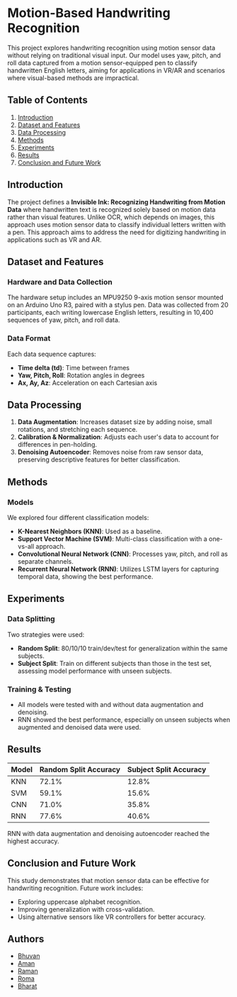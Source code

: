# Motion-Based Handwriting Recognition

This project explores handwriting recognition using motion sensor data without relying on traditional visual input. Our model uses yaw, pitch, and roll data captured from a motion sensor-equipped pen to classify handwritten English letters, aiming for applications in VR/AR and scenarios where visual-based methods are impractical.


## Table of Contents

1. [Introduction](#introduction)
2. [Dataset and Features](#dataset-and-features)
3. [Data Processing](#data-processing)
4. [Methods](#methods)
5. [Experiments](#experiments)
6. [Results](#results)
7. [Conclusion and Future Work](#conclusion-and-future-work)

## Introduction

The project defines a **Invisible Ink: Recognizing Handwriting from Motion Data** where handwritten text is recognized solely based on motion data rather than visual features. Unlike OCR, which depends on images, this approach uses motion sensor data to classify individual letters written with a pen. This approach aims to address the need for digitizing handwriting in applications such as VR and AR.


## Dataset and Features

### Hardware and Data Collection
The hardware setup includes an MPU9250 9-axis motion sensor mounted on an Arduino Uno R3, paired with a stylus pen. Data was collected from 20 participants, each writing lowercase English letters, resulting in 10,400 sequences of yaw, pitch, and roll data.

### Data Format
Each data sequence captures:
- **Time delta (td)**: Time between frames
- **Yaw, Pitch, Roll**: Rotation angles in degrees
- **Ax, Ay, Az**: Acceleration on each Cartesian axis

## Data Processing

1. **Data Augmentation**: Increases dataset size by adding noise, small rotations, and stretching each sequence.
2. **Calibration & Normalization**: Adjusts each user's data to account for differences in pen-holding.
3. **Denoising Autoencoder**: Removes noise from raw sensor data, preserving descriptive features for better classification.

## Methods

### Models
We explored four different classification models:
- **K-Nearest Neighbors (KNN)**: Used as a baseline.
- **Support Vector Machine (SVM)**: Multi-class classification with a one-vs-all approach.
- **Convolutional Neural Network (CNN)**: Processes yaw, pitch, and roll as separate channels.
- **Recurrent Neural Network (RNN)**: Utilizes LSTM layers for capturing temporal data, showing the best performance.

## Experiments

### Data Splitting
Two strategies were used:
- **Random Split**: 80/10/10 train/dev/test for generalization within the same subjects.
- **Subject Split**: Train on different subjects than those in the test set, assessing model performance with unseen subjects.

### Training & Testing
- All models were tested with and without data augmentation and denoising. 
- RNN showed the best performance, especially on unseen subjects when augmented and denoised data were used.

## Results

| Model      | Random Split Accuracy | Subject Split Accuracy |
|------------|------------------------|------------------------|
| KNN        | 72.1%                 | 12.8%                 |
| SVM        | 59.1%                 | 15.6%                 |
| CNN        | 71.0%                 | 35.8%                 |
| RNN        | 77.6%                 | 40.6%                 |

RNN with data augmentation and denoising autoencoder reached the highest accuracy.

## Conclusion and Future Work

This study demonstrates that motion sensor data can be effective for handwriting recognition. Future work includes:
- Exploring uppercase alphabet recognition.
- Improving generalization with cross-validation.
- Using alternative sensors like VR controllers for better accuracy.

## Authors

- [Bhuvan](https://github.com/BhuvanKapoor)
- [Aman](https://github.com/Aman-Vishwakarma1729)
- [Raman](https://github.com/RAMAN0330)
- [Roma](https://github.com/romajoshi17)
- [Bharat](https://github.com/Sh-bharat)
